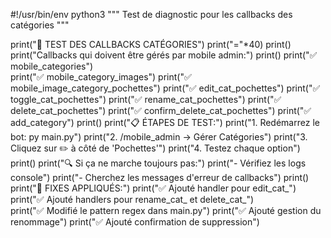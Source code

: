 #!/usr/bin/env python3
"""
Test de diagnostic pour les callbacks des catégories
"""

print("🧪 TEST DES CALLBACKS CATÉGORIES")
print("="*40)
print()
print("Callbacks qui doivent être gérés par mobile admin:")
print()
print("✅ mobile_categories")  
print("✅ mobile_category_images")
print("✅ mobile_image_category_pochettes")
print("✅ edit_cat_pochettes")
print("✅ toggle_cat_pochettes") 
print("✅ rename_cat_pochettes")
print("✅ delete_cat_pochettes")
print("✅ confirm_delete_cat_pochettes")
print("✅ add_category")
print()
print("📋 ÉTAPES DE TEST:")
print("1. Redémarrez le bot: py main.py")
print("2. /mobile_admin → Gérer Catégories")
print("3. Cliquez sur ✏️ à côté de 'Pochettes'")
print("4. Testez chaque option")
print()
print("🔍 Si ça ne marche toujours pas:")
print("- Vérifiez les logs console")
print("- Cherchez les messages d'erreur de callbacks")
print()
print("🚀 FIXES APPLIQUÉS:")
print("✅ Ajouté handler pour edit_cat_")
print("✅ Ajouté handlers pour rename_cat_ et delete_cat_")  
print("✅ Modifié le pattern regex dans main.py")
print("✅ Ajouté gestion du renommage")
print("✅ Ajouté confirmation de suppression")
